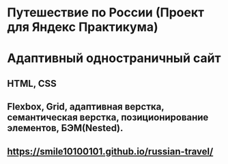# Путешествие по России (Проект для Яндекс Практикума)

# Адаптивный одностраничный сайт

## HTML, CSS

## Flexbox, Grid, адаптивная верстка, семантическая верстка, позиционирование элементов, БЭМ(Nested).

## https://smile10100101.github.io/russian-travel/